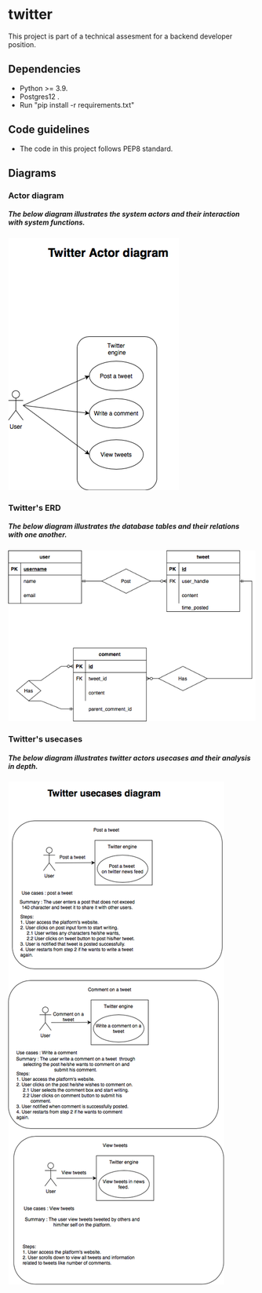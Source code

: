 # twitter

This project is part of a technical assesment for a backend developer position. 

## Dependencies
- Python >= 3.9.
- Postgres12 .
- Run "pip install -r requirements.txt"

## Code guidelines 
- The code in this project follows PEP8 standard. 

## Diagrams
### Actor diagram

##### The below diagram illustrates the system actors and their interaction with system functions.

![Image of twitter actors](app/diagrams/Actor-diagram-twitter.drawio.png)



### Twitter's ERD

##### The below diagram illustrates the database tables and their relations with one another.

![Image of twitter database ERD](app/diagrams/Twitter_ERD.drawiopng.png)



### Twitter's usecases

##### The below diagram illustrates twitter actors usecases and their analysis in depth.

![Image of twitter actors and their usecases analysis](app/diagrams/Usecases-diagram-twitter.drawio.png)
